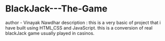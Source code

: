 # BlackJack---The-Game
author - Vinayak Nawdhar
description : this is a very basic of project that i have built using HTML,CSS and JavaScript.
this is a conversion of real blackJack game usually played in casinos.
